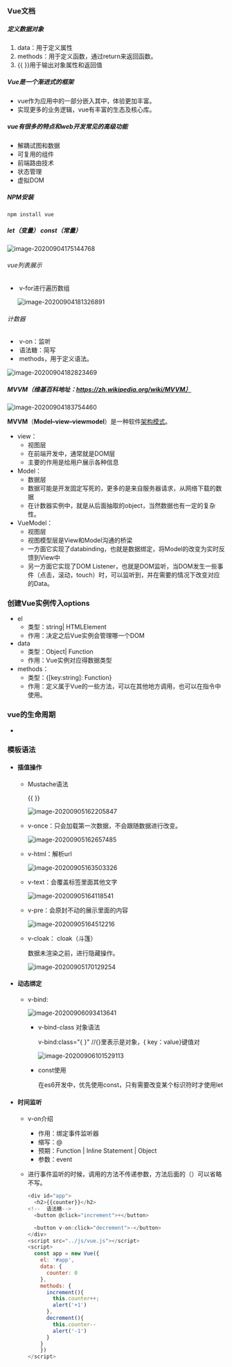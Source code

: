 ### Vue文档

##### 定义数据对象

1. data：用于定义属性
2. methods：用于定义函数，通过return来返回函数。
3. {{ }}用于输出对象属性和返回值

##### Vue是一个渐进式的框架

- vue作为应用中的一部分嵌入其中，体验更加丰富。
- 实现更多的业务逻辑，vue有丰富的生态及核心库。

##### vue有很多的特点和web开发常见的高级功能

- 解耦试图和数据
- 可复用的组件
- 前端路由技术
- 状态管理
- 虚拟DOM

##### NPM安装

```
npm install vue
```

##### let（变量） const（常量）

![image-20200904175144768](C:\Users\11563\AppData\Roaming\Typora\typora-user-images\image-20200904175144768.png)

###### vue列表展示

- ​	v-for进行遍历数组

  ![image-20200904181326891](C:\Users\11563\AppData\Roaming\Typora\typora-user-images\image-20200904181326891.png)

###### 计数器

- ​	v-on：监听
- ​	语法糖：简写
- ​	methods，用于定义语法。

![image-20200904182823469](C:\Users\11563\AppData\Roaming\Typora\typora-user-images\image-20200904182823469.png)

##### MVVM（维基百科地址：https://zh.wikipedia.org/wiki/MVVM）

![image-20200904183754460](C:\Users\11563\AppData\Roaming\Typora\typora-user-images\image-20200904183754460.png)

**MVVM**（**Model–view–viewmodel**）是一种软件[架构模式](https://zh.wikipedia.org/wiki/架构模式)。

- view：
  - 视图层
  - 在前端开发中，通常就是DOM层
  - 主要的作用是给用户展示各种信息
- Model：
  - 数据层
  - 数据可能是开发固定写死的，更多的是来自服务器请求，从网络下载的数据
  - 在计数器实例中，就是从后面抽取的object，当然数据也有一定的复杂性。
- VueModel：
  - 视图层
  - 视图模型层是View和Model沟通的桥梁
  - 一方面它实现了databinding，也就是数据绑定，将Model的改变为实时反馈到View中
  - 另一方面它实现了DOM Listener，也就是DOM监听，当DOM发生一些事件（点击，滚动，touch）时，可以监听到，并在需要的情况下改变对应的Data。

### 创建Vue实例传入options

- el
  - 类型：string| HTMLElement
  - 作用：决定之后Vue实例会管理哪一个DOM
- data
  - 类型：Object| Function
  - 作用：Vue实例对应得数据类型
- methods：
  - 类型：{[key:string]: Function}
  - 作用：定义属于Vue的一些方法，可以在其他地方调用，也可以在指令中使用。

### vue的生命周期

- 

### 模板语法

- #### 插值操作

  - Mustache语法

    {{  }}

    ![image-20200905162205847](C:\Users\11563\AppData\Roaming\Typora\typora-user-images\image-20200905162205847.png)

  - v-once：只会加载第一次数据，不会跟随数据进行改变。

    ![image-20200905162657485](C:\Users\11563\AppData\Roaming\Typora\typora-user-images\image-20200905162657485.png)

  - v-html：解析url

    ![image-20200905163503326](C:\Users\11563\AppData\Roaming\Typora\typora-user-images\image-20200905163503326.png)

  - v-text：会覆盖标签里面其他文字

    ![image-20200905164118541](C:\Users\11563\AppData\Roaming\Typora\typora-user-images\image-20200905164118541.png)

  - v-pre：会原封不动的展示里面的内容

    ![image-20200905164512216](C:\Users\11563\AppData\Roaming\Typora\typora-user-images\image-20200905164512216.png)

  - v-cloak： cloak（斗篷）

    数据未渲染之前，进行隐藏操作。

    ![image-20200905170129254](C:\Users\11563\AppData\Roaming\Typora\typora-user-images\image-20200905170129254.png)

- #### 动态绑定

  - v-bind:  

    ![image-20200906093413641](C:\Users\11563\AppData\Roaming\Typora\typora-user-images\image-20200906093413641.png)

    - v-bind-class  对象语法

      v-bind:class="{ }" //{}里表示是对象，{ key：value}键值对

      ![image-20200906101529113](C:\Users\11563\AppData\Roaming\Typora\typora-user-images\image-20200906101529113.png)
      
    - const使用
    
      在es6开发中，优先使用const，只有需要改变某个标识符时才使用let
  
- #### 时间监听

  - v-on介绍

    - 作用：绑定事件监听器
    - 缩写：@
    - 预期：Function | Inline Statement | Object
    - 参数：event

  - 进行事件监听的时候，调用的方法不传递参数，方法后面的（）可以省略不写。

    ```javascript
    <div id="app">
      <h2>{{counter}}</h2>
    <!--  语法糖-->
      <button @click="increment">+</button>
    
      <button v-on:click="decrement">-</button>
    </div>
    <script src="../js/vue.js"></script>
    <script>
      const app = new Vue({
        el: '#app',
        data: {
          counter: 0
        },
        methods: {
          increment(){
            this.counter++;
            alert('+1')
          },
          decrement(){
            this.counter--
            alert('-1')
          }
        }
        })
    </script>
    ```

    
